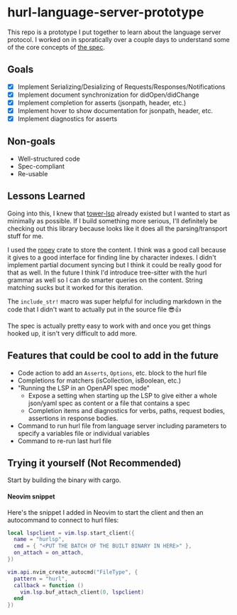 # hurl-language-server-prototype

This repo is a prototype I put together to learn about the language server protocol. I worked on in sporatically over a couple days to understand some of the core concepts of [the spec](https://microsoft.github.io/language-server-protocol/specifications/lsp/3.17/specification/).

## Goals
- [x] Implement Serializing/Desializing of Requests/Responses/Notifications
- [x] Implement document synchronization for didOpen/didChange
- [x] Implement completion for asserts (jsonpath, header, etc.)
- [x] Implement hover to show documentation for jsonpath, header, etc.
- [x] Implement diagnostics for asserts

## Non-goals
- Well-structured code
- Spec-compliant
- Re-usable

## Lessons Learned
 Going into this, I knew that [tower-lsp](https://github.com/ebkalderon/tower-lsp) already existed but I wanted to start as minimally as possible. If I build something more serious, I'll definitely be checking out this library because looks like it does all the parsing/transport stuff for me.

 I used the [ropey](https://crates.io/crates/ropey) crate to store the content. I think was a good call because it gives to a good interface for finding line by character indexes. I didn't implement partial document syncing but I think it could be really good for that as well. In the future I think I'd introduce tree-sitter with the hurl grammar as well so I can do smarter queries on the content. String matching sucks but it worked for this iteration.

 The `include_str!` macro was super helpful for including markdown in the code that I didn't want to actually put in the source file 😎👍

 The spec is actually pretty easy to work with and once you get things hooked up, it isn't very difficult to add more.

 ## Features that could be cool to add in the future
 - Code action to add an `Asserts`, `Options`, etc. block to the hurl file
 - Completions for matchers (isCollection, isBoolean, etc.)
 - "Running the LSP in an OpenAPI spec mode"
   - Expose a setting when starting up the LSP to give either a whole json/yaml spec as content or a file that contains a spec
   - Completion items and diagnostics for verbs, paths, request bodies, assertions in response bodies.
- Command to run hurl file from language server including parameters to specify a variables file or individual variables
- Command to re-run last hurl file

## Trying it yourself (Not Recommended)
Start by building the binary with cargo.

#### Neovim snippet
Here's the snippet I added in Neovim to start the client and then an autocommand to connect to hurl files:
```lua
local lspclient = vim.lsp.start_client({
  name = "hurlsp",
  cmd = { "<PUT THE BATCH OF THE BUILT BINARY IN HERE>" },
  on_attach = on_attach,
})

vim.api.nvim_create_autocmd("FileType", {
  pattern = "hurl",
  callback = function ()
    vim.lsp.buf_attach_client(0, lspclient)
  end
})

```
